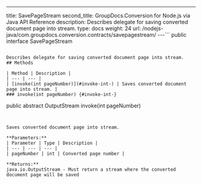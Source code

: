 ---
title: SavePageStream
second_title: GroupDocs.Conversion for Node.js via Java API Reference
description: Describes delegate for saving converted document page into stream.
type: docs
weight: 24
url: /nodejs-java/com.groupdocs.conversion.contracts/savepagestream/
---```
public interface SavePageStream
```

Describes delegate for saving converted document page into stream.
## Methods

| Method | Description |
| --- | --- |
| [invoke(int pageNumber)](#invoke-int-) | Saves converted document page into stream. |
### invoke(int pageNumber) {#invoke-int-}
```
public abstract OutputStream invoke(int pageNumber)
```


Saves converted document page into stream.

**Parameters:**
| Parameter | Type | Description |
| --- | --- | --- |
| pageNumber | int | Converted page number |

**Returns:**
java.io.OutputStream - Must return a stream where the converted document page will be saved
